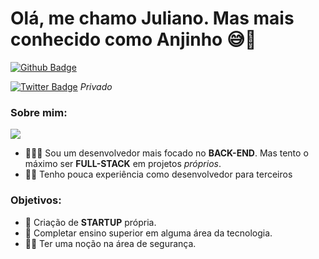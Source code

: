 # Olá, me chamo Juliano. Mas mais conhecido como Anjinho 😅🚀
[![Github Badge](https://img.shields.io/badge/-Github-000?style=flat-square&logo=Github&logoColor=white&link=https://github.com/Anjinhuh)](https://github.com/Anjinhuh)

[![Twitter Badge](https://img.shields.io/badge/-Twitter-1ca0f1?style=flat-square&labelColor=1ca0f1&logo=twitter&logoColor=white&link=https://twitter.com/JubisG)](https://twitter.com/JubisG) *Privado*





### Sobre mim: 
<img src="https://avatars1.githubusercontent.com/u/65797644?s=400&u=da2b631b1a668513ec4ec07256c47e6298ab9a5e&v=4" styles="widht: 48px; height: 48px;"/>

- 👨🏼‍🏫 Sou um desenvolvedor mais focado no **BACK-END**. Mas tento o máximo ser **FULL-STACK** em projetos _próprios_.
- ✍🏼  Tenho pouca experiência como desenvolvedor para terceiros

### Objetivos: 

- 🦾 Criação de **STARTUP** própria.
- 🧠 Completar ensino superior em alguma área da tecnologia.
- 🧑‍💻 Ter uma noção na área de segurança.
